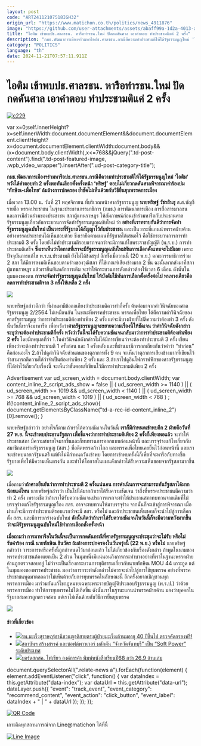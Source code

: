 ```yaml
---
layout: post
code: "ART24112107518IGH32"
origin_url: "https://www.matichon.co.th/politics/news_4911876"
image: "https://github.com/user-attachments/assets/abaff99a-1d2a-4013-a1a4-e75d1a28b1a1"
title: "ไอติม เข้าพบปธ.ศาลรธน. หารือทำรธน.ใหม่ ปัดกดดันศาล เอาคำตอบ ทำประชามติแค่ 2 ครั้ง"
description: "กมธ.พัฒนาการเมืองฯร่วมหารือปธ.ศาลรธน.กรณีตีความทำประชามติให้ได้รัฐธรรมนูญใหม่ 'ไอติม' หวังได้คำตอบทำ 2 ครั้งพอทันเลือกตั้งครั้งหน้า 'พริษฐ์'"
category: "POLITICS"
language: "th"
date: 2024-11-21T07:57:11.911Z
---
```


# ไอติม เข้าพบปธ.ศาลรธน. หารือทำรธน.ใหม่ ปัดกดดันศาล เอาคำตอบ ทำประชามติแค่ 2 ครั้ง

[![](https://www.matichon.co.th/wp-content/uploads/2024/11/c229.jpg "c229")](https://www.matichon.co.th/wp-content/uploads/2024/11/c229.jpg)

var x=0;self.innerHeight?x=self.innerWidth:document.documentElement&&document.documentElement.clientHeight?x=document.documentElement.clientWidth:document.body&&(x=document.body.clientWidth),x<=768&&jQuery(".td-post-content").find(".td-post-featured-image, .wpb\_video\_wrapper").insertAfter(".ud-post-category-title");

**กมธ.พัฒนาการเมืองฯร่วมหารือปธ.ศาลรธน.กรณีตีความทำประชามติให้ได้รัฐธรรมนูญใหม่ ‘ไอติม’ หวังได้คำตอบทำ 2 ครั้งพอทันเลือกตั้งครั้งหน้า ‘พริษฐ์’ ตอบไม่เกี่ยวกดดันศาลพิจารณาคำร้องปม ‘ทักษิณ-เพื่อไทย’ ล้มล้างการปกครอง ย้ำชัดไม่เห็นด้วยกับวิธียื่นยุบพรรคการเมือง**

เมื่อเวลา 13.00 น. วันที่ 21 พฤศจิกายน ที่บริเวณหน้าศาลรัฐธรรมนูญ **นายพริษฐ์ วัชรสินธุ** ส.ส.บัญชีรายชื่อ พรรคประชาชน ในฐานะประธานกรรมาธิการ (กมธ.) การพัฒนาการเมือง การสื่อสารมวลชน และการมีส่วนร่วมของประชาชน สภาผู้แทนราษฎร ให้สัมภาษณ์ก่อนเข้าร่วมหารือกับประธานศาลรัฐธรรมนูญเกี่ยวกับกระบวนการจัดทำรัฐธรรมนูญฉบับใหม่ ว่า **อย่างที่เราทราบกันดีว่าการจัดทำรัฐธรรมนูญฉบับใหม่ เป็นวาระที่รัฐบาลได้สัญญาไว้กับประชาชน** และเป็นวาระที่แกนนำพรรคฝ่ายค้านอย่างพรรคประชาชนได้เห็นชอบด้วย ซึ่งเรายึดตามแผนที่รัฐบาลได้เสนอไว้ คือใช้กระบวนการการทำประชามติ 3 ครั้ง โดยยังไม่ทำประชามติรอบแรกจนกว่าจะมีการแก้ไขพระราชบัญญัติ (พ.ร.บ.) การทำประชามติเสร็จ **ซึ่งเราเห็นว่าโอกาสที่เราจะมีรัฐธรรมนูญฉบับใหม่ทันการเลือกตั้งแทบจะไม่มีเลย** เพราะปัจจุบันการแก้ไข พ.ร.บ.ประชามติ ยังไม่ได้ข้อสรุป อีกทั้งเมื่อวานนี้ (20 พ.ย.) คณะกรรมาธิการร่วม 2 สภา ได้มีการลงมติเห็นชอบตามร่างของวุฒิสภา ที่ใช้เกณฑ์เสียงข้างมาก 2 ชั้น ฉะนั้นหากส่งมาที่สภาผู้แทนราษฎร แล้วเรายืนยันหลักการเดิม จะทำให้กระบวนการดังกล่าวต้องใช้เวลา 6 เดือน ดังนั้นในมุมมองของตน **การจะจัดทำรัฐธรรมนูญฉบับใหม่ ให้บังคับใช้ทันการเลือกตั้งครั้งต่อไป หนทางเดียวคือลดการทำประชามติจาก 3 ครั้งให้เหลือ 2 ครั้ง**

![](https://www.matichon.co.th/wp-content/uploads/2024/11/S__44228622_0-scaled.jpg)

นายพริษฐ์กล่าวอีกว่า ที่ผ่านมามีข้อถกเถียงว่าประชามติควรทำกี่ครั้ง ต้นต่อมาจากคำวินิจฉัยของศาลรัฐธรรมนูญ 2/2564 ไม่เหมือนกัน ในขณะที่พรรคประชาชน พรรคเพื่อไทย ได้ตีความคำวินิจฉัยของศาลรัฐธรรมนูญ ว่าการทำประชามติต้องทำเพียง 2 ครั้ง แต่จะมีบางฝ่ายที่ไปตีความว่าต้องทำ 3 ครั้ง ดังนั้นวันนี้เราจึงมาหารือ เพื่อหวังว่า**ศาลรัฐธรรมนูญจะขยายความเรื่องนี้ให้ชัดเจน ว่าคำวินิจฉัยดังกล่าวระบุว่าจะต้องทำประชามติกี่ครั้ง หวังว่าวันนี้จะได้รับความชัดเจนกลับมาว่าการทำประชามติต้องทำเพียง 2 ครั้ง** โดยมีเหตุผลที่ว่า 1.ในคำวินิจฉัยดังกล่าวไม่ได้มีการเขียนว่าจะต้องทำประชามติ 3 ครั้ง เขียนเพียงว่าจะต้องทำประชามติ 1 ครั้งก่อน และ 1 ครั้งหลัง และที่ผ่านมามีการถกเถียงกันว่าคำว่า “ทำก่อน” คือก่อนอะไร 2.ถ้าไปดูคำวินิจฉัยส่วนตนของตุลาการทั้ง 9 คน จะเห็นว่าตุลาการเสียงข้างมากที่เขียนไว้ว่าสามารถตีความได้ว่าจำเป็นต้องทำเพียง 2 ครั้ง และ 3.ถ้าเราไปดูอินโฟกราฟฟิกของศาลรัฐธรรมนูญที่ได้ทำไว้เกี่ยวกับเรื่องนี้ จะเห็นว่าขั้นตอนที่เขียนไว้มีการทำประชามติเพียง 2 ครั้ง

Advertisement var ud\_screen\_width = document.body.clientWidth; var content\_inline\_2\_script\_ads\_show = false || ( ud\_screen\_width >= 1140 ) || ( ud\_screen\_width >= 1019 && ud\_screen\_width < 1140 ) || ( ud\_screen\_width >= 768 && ud\_screen\_width < 1019 ) || ( ud\_screen\_width < 768 ) ; if(!content\_inline\_2\_script\_ads\_show){ document.getElementsByClassName("td-a-rec-id-content\_inline\_2")\[0\].remove(); }

นายพริษฐ์กล่าวว่า อย่างไรก็ตาม ถ้าเราได้ความชัดเจนในวันนี้ **เราก็มีกำหนดเข้าพบอีก 2 ฝ่ายคือวันที่ 27 พ.ย. นี้จะเข้าพบประธานรัฐสภา เพื่อชี้แจงว่าการทำประชามติเพียง 2 ครั้งก็เพียงพอแล้ว** จะทำให้ประธานสภา มีความสบายใจมากขึ้นและก็ทบทวนการออกแบบก่อนหน้านี้ และบรรจุร่างแก้ไขเกี่ยวกับสมาชิกสภาร่างรัฐธรรมนูญ (สสร.) ที่อดีตพรรคก้าวไกล และพรรคเพื่อไทยเคยยื่นไว้ก่อนหน้านี้ และเราจะเข้าพบนายกรัฐมนตรี แต่ยังไม่มีกำหนดวันเข้าพบ โดยการเข้าพบครั้งนี้ก็เพื่อที่จะหารือกับทางซีกรัฐบาลเพื่อให้มีความเห็นตรงกัน และทำให้โอกาสในแผนดังกล่าวได้รับความเห็นชอบจากรัฐสภามากขึ้น

![](https://www.matichon.co.th/wp-content/uploads/2024/11/S__44228623_0-scaled.jpg)

เมื่อถามว่า**ถ้าศาลยืนยันว่าการทำประชามติ 2 ครั้งแน่นอน การดำเนินการจะสามารถทันรัฐสภาได้มากน้อยแค่ไหน** นายพริษฐ์กล่าวว่า เป็นไปได้มากถ้าเราได้รับความชัดเจน ว่าสิ่งที่พรรคประชาชนตีความว่าทำ 2 ครั้ง เพราะเชื่อว่าถ้าเราได้รับความชัดเจนประการแรกจะทำให้ประธานสภาทบทวนจากเดิมที่ไม่บรรจุร่างแก้ไขรัฐธรรมนูญเรื่อง สสร. อาจจะทบทวนให้มาบรรจุร่าง จากนั้นก็จะเข้าสู่การพิจารณา เมื่อผ่านก็จะมีการทำประชามติรอบแรกว่าจะมี สสร. หรือไม่ และถ้าประชาชนเห็นชอบก็จะนำไปสู่การเลือกตั้ง สสร. และมีการยกร่างฉบับใหม่ **ดังนั้นคิดว่าถ้าเราได้รับความชัดเจนในวันนี้ก็จะมีความหวังมากขึ้นว่าจะมีรัฐธรรมนูญฉบับใหม่ใช้ทำการเลือกตั้งครั้งหน้า**

**เมื่อถามว่า การมาหารือในวันนี้จะเป็นการกดดันกรณีที่ศาลรัฐธรรมนูญจะประชุมว่าจะไม่รับ หรือไม่รับคำร้อง กรณี นายทักษิณ ชินวัตร ล้มล้างการปกครองในวันพรุ่งนี้ (22 พ.ย.) หรือไม่** นายพริษฐ์กล่าวว่า วาระการหารือครั้งนี้ถูกกำหนดไว้มาก่อนแล้ว ไม่ได้เกี่ยวข้องกับเรื่องดังกล่าว ถ้าพูดในนามของพรรคประชาชนต้องแยกเป็น 2 ส่วน ในมุมหนึ่งมีแน่นอนถึงการกระทำบางอย่างที่เราในฐานะพรรคฝ่ายค้านถูกตรวจสอบอยู่ ไม่ว่าจะเป็นเรื่องกระบวนการยุติธรรมเกี่ยวกับนายทักษิณ MOU 44 เกาะกูด แต่ในมุมมองของพรรคประชาชน มองว่าการกระทำดังกล่าวไม่ควรจะนำไปสู่การใช้ยุบพรรค อย่างที่พรรคประชาชนพูดมาตลอดว่าไม่เห็นด้วยกับการยุบพรรคในลักษณะนี้ อีกครั้งอยากเชิญชวนทุกพรรคการเมือง มาร่วมกันแก้ไขกฎหมายเฉพาะพระราชบัญญัติประกอบรัฐธรรมนูญ (พ.ร.ป.) ว่าด้วยพรรคการเมือง ทำให้การยุบพรรคไม่ได้เกิดขึ้น ดังนั้นเราในฐานะแกนนำพรรคฝ่ายค้าน มองว่าบุคคลในรัฐบาลสมควรถูกตรวจสอบ แต่เราไม่เห็นด้วยกับวิธีการยื่นยุบพรรค

![](https://www.matichon.co.th/wp-content/uploads/2024/11/S__44228625_0-scaled.jpg)

#### ข่าวที่เกี่ยวข้อง

*   [![](https://www.matichon.co.th/wp-content/uploads/2024/11/211.jpg)รพ.มะเร็งสุราษฎร์ธานีชวนญาติสายตรงผู้ป่วยมะเร็งเต้านมอายุ 40 ปีขึ้นไป ตรวจคัดกรองฟรี!](https://www.matichon.co.th/local/quality-life/news_4911907)
*   [![](https://www.matichon.co.th/wp-content/uploads/2024/11/11-178.jpg)สถาบันฯ สร้างสรรค์ และซอฟต์พาวเวอร์ ผลักดัน “จังหวัดจันทบุรี” เป็น “Soft Power” ระดับประเทศ](https://www.matichon.co.th/publicize/news_4911944)
*   [![](https://www.matichon.co.th/wp-content/uploads/2024/11/48949849984.jpg)บอร์ดสกสค. ไฟเขียว องค์การค้า พิมพ์หนังสือเรียนปี68 กว่า 26.9 ล้านเล่ม](https://www.matichon.co.th/education/news_4911879)

document.querySelectorAll(".relate-news a").forEach(function(element) { element.addEventListener("click", function() { var dataIndex = this.getAttribute("data-index"); var dataUrl = this.getAttribute("data-url"); dataLayer.push({ "event": "track\_event", "event\_category": "recommend\_content", "event\_action": "click\_button", "event\_label": dataIndex + " | " + dataUrl }); }); });

[![QR Code](https://www.matichon.co.th/wp-content/uploads/2023/07/wob1371z.jpg)](https://lin.ee/ht0nDxX)

เกาะติดทุกสถานการณ์จาก Line@matichon ได้ที่นี่

[![Line Image](https://www.matichon.co.th/wp-content/uploads/2023/07/th.png)](https://lin.ee/ht0nDxX)